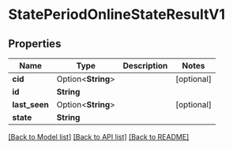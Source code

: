 # StatePeriodOnlineStateResultV1

## Properties

Name | Type | Description | Notes
------------ | ------------- | ------------- | -------------
**cid** | Option<**String**> |  | [optional]
**id** | **String** |  |
**last_seen** | Option<**String**> |  | [optional]
**state** | **String** |  |

[[Back to Model list]](../README.md#documentation-for-models) [[Back to API list]](../README.md#documentation-for-api-endpoints) [[Back to README]](../README.md)
